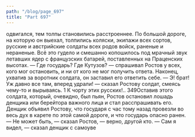 ```yaml
---
path: "/blog/page_697"
title: "Part 697"
---
```


одвигался, тем толпы становились расстроеннее. По большой дороге, на которую он выехал, толпились коляски, экипажи всех сортов, русские и австрийские солдаты всех родов войск, раненые и нераненые. Всё это гудело и смешанно копошилось под мрачный звук летавших ядер с французских батарей, поставленных на Праценских высотах.
— Где государь? Где Кутузов? — спрашивал Ростов у всех, кого мог остановить, и ни от кого не мог получить ответа.
Наконец, ухватив за воротник солдата, он заставил его ответить себе.
— Э! брат! Уж давно все там, вперед удрали! — сказал Ростову солдат, смеясь чему-то и вырываясь.
1 К чорту этих русских!..
349Оставив этого солдата, который, очевидно, был пьян, Ростов остановил лошадь денщика или берейтора важного лица и стал расспрашивать его. Денщик объявил Ростову, что государя с час тому назад провезли во весь дух в карете по этой самой дороге, и что государь опасно ранен.
— Не может быть, — сказал Ростов, — верно, другой кто.
— Сам я видел, — сказал денщик с самоуве
